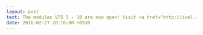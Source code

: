 ```yaml
---
layout: post
text: The modules VTS 5 - 10 are now open! Visit <a href="http://ixel.in">iXeL.in</a> and complete the exercises. Code Challenge 1 will be open till 11pm today. Students are requested to attempt it without fail.
date: 2016-02-27 20:16:00 +0530
---
```

